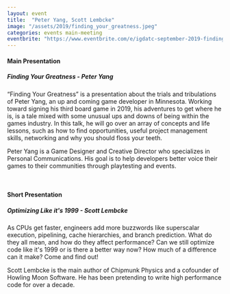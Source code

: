 ```yaml
---
layout: event
title:  "Peter Yang, Scott Lembcke"
image: "/assets/2019/finding_your_greatness.jpeg"
categories: events main-meeting
eventbrite: "https://www.eventbrite.com/e/igdatc-september-2019-finding-your-greatness-tickets-71543361119"
---
```


#### Main Presentation
##### Finding Your Greatness - Peter Yang

“Finding Your Greatness” is a presentation about the trials and tribulations of Peter Yang, an up and coming game developer in Minnesota. Working toward signing his third board game in 2019, his adventures to get where he is, is a tale mixed with some unusual ups and downs of being within the games industry. In this talk, he will go over an array of concepts and life lessons, such as how to find opportunities, useful project management skills, networking and why you should floss your teeth.

Peter Yang is a Game Designer and Creative Director who specializes in Personal Communications. His goal is to help developers better voice their games to their communities through playtesting and events.

<br />

#### Short Presentation
##### Optimizing Like it's 1999 - Scott Lembcke

As CPUs get faster, engineers add more buzzwords like superscalar execution, pipelining, cache hierarchies, and branch prediction. What do they all mean, and how do they affect performance? Can we still optimize code like it's 1999 or is there a better way now? How much of a difference can it make? Come and find out!


Scott Lembcke is the main author of Chipmunk Physics and a cofounder of Howling Moon Software. He has been pretending to write high performance code for over a decade.

